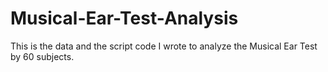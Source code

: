 # Musical-Ear-Test-Analysis

This is the data and the script code I wrote to analyze the Musical Ear Test by 60 subjects.

